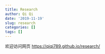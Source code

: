 ```yaml
---
title: Research
author: Qi Qi
date: '2019-11-19'
slug: research
categories: []
tags: []
---
```


欢迎访问网页 https://qiqi789.github.io/research/ 
